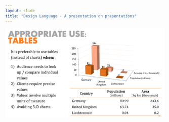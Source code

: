 ```yaml
---
layout: slide
title: "Design Language - A presentation on presentations"
---
```


![slide32](/assets/_images/Slide32.png)

